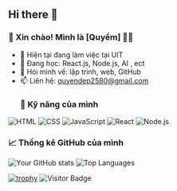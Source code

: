 ## Hi there 👋

### 👋 Xin chào! Mình là [Quyềm] 👨‍💻
- 🔭 Hiện tại đang làm việc tại UIT
- 🌱 Đang học: React.js, Node.js, AI , ect
- 💬 Hỏi mình về: lập trình, web, GitHub
- 📫 Liên hệ: quyendep2580@gmail.com
  ### 🚀 Kỹ năng của mình
![HTML](https://img.shields.io/badge/-HTML5-E34F26?style=flat&logo=html5&logoColor=white)
![CSS](https://img.shields.io/badge/-CSS3-1572B6?style=flat&logo=css3)
![JavaScript](https://img.shields.io/badge/-JavaScript-F7DF1E?style=flat&logo=javascript)
![React](https://img.shields.io/badge/-React-61DAFB?style=flat&logo=react)
![Node.js](https://img.shields.io/badge/-Node.js-339933?style=flat&logo=node.js)

### 📈 Thống kê GitHub của mình

![Your GitHub stats](https://github-readme-stats.vercel.app/api?username=quyen244&show_icons=true&theme=radical)
![Top Languages](https://github-readme-stats.vercel.app/api/top-langs/?username=&layout=compact&theme=radical)

[![trophy](https://github-profile-trophy.vercel.app/?username=your-username&theme=onedark)](https://github.com/ryo-ma/github-profile-trophy)
![Visitor Badge](https://visitor-badge.laobi.icu/badge?page_id=your-username.your-username)

